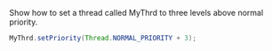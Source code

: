 Show how to set a thread called MyThrd to three levels above normal priority.
```java
MyThrd.setPriority(Thread.NORMAL_PRIORITY + 3);
```
